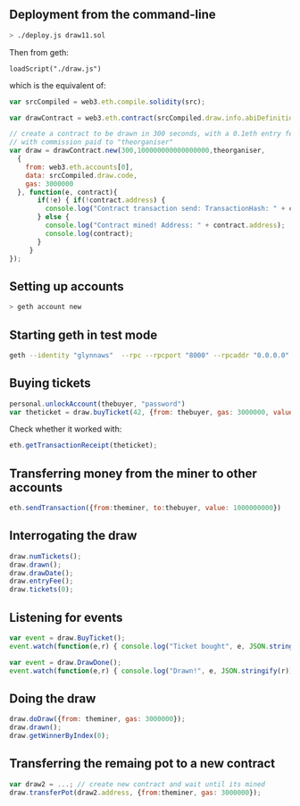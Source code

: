 ## Deployment from the command-line

```sh
> ./deploy.js draw11.sol
```

Then from geth:

```
loadScript("./draw.js")
```

which is the equivalent of:

```js
var srcCompiled = web3.eth.compile.solidity(src);

var drawContract = web3.eth.contract(srcCompiled.draw.info.abiDefinition);

// create a contract to be drawn in 300 seconds, with a 0.1eth entry fee 
// with commission paid to "theorganiser"
var draw = drawContract.new(300,100000000000000000,theorganiser,
  {
    from: web3.eth.accounts[0],
    data: srcCompiled.draw.code, 
    gas: 3000000
  }, function(e, contract){
       if(!e) { if(!contract.address) {
         console.log("Contract transaction send: TransactionHash: " + contract.transactionHash + " waiting to be mined...");
       } else {
         console.log("Contract mined! Address: " + contract.address);
         console.log(contract);
       } 
     }
});
```
## Setting up accounts

```sh
> geth account new
```

## Starting geth in test mode

```sh
geth --identity "glynnaws"  --rpc --rpcport "8000" --rpcaddr "0.0.0.0" --rpccorsdomain "*" --port "30303" --nodiscover --ipcapi "admin,db,eth,debug,miner,net,shh,txpool,personal,web3" --rpcapi "db,eth,net,web3" --autodag --networkid 1900 --nat "any" --unlock "175b92f61ce2c633354234e50b862832f3e6377a" --mine --minerthreads "1" console 
```

## Buying tickets

```js
personal.unlockAccount(thebuyer, "password")
var theticket = draw.buyTicket(42, {from: thebuyer, gas: 3000000, value: 100000000000000000 });
```

Check whether it worked with:

```js
eth.getTransactionReceipt(theticket);
```

## Transferring money from the miner to other accounts

```js
eth.sendTransaction({from:theminer, to:thebuyer, value: 1000000000})
```

## Interrogating the draw

```js
draw.numTickets();
draw.drawn();
draw.drawDate();
draw.entryFee();
draw.tickets(0);
```

## Listening for events

```js
var event = draw.BuyTicket();
event.watch(function(e,r) { console.log("Ticket bought", e, JSON.stringify(r)); });

var event = draw.DrawDone();
event.watch(function(e,r) { console.log("Drawn!", e, JSON.stringify(r)); });
```

## Doing the draw

```js
draw.doDraw({from: theminer, gas: 3000000});
draw.drawn();
draw.getWinnerByIndex(0);
```

## Transferring the remaing pot to a new contract

```js
var draw2 = ...; // create new contract and wait until its mined
draw.transferPot(draw2.address, {from:theminer, gas: 3000000});
```
